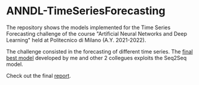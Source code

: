 # ANNDL-TimeSeriesForecasting

The repository shows the models implemented for the Time Series Forecasting challenge of the course "Artificial Neural Networks and Deep Learning" held at Politecnico di Milano (A.Y. 2021-2022).

The challenge consisted in the forecasting of different time series. The [final best model](Seq2SqeModel/BestModel_Stacked_Seq2Seq.ipynb) developed by me and other 2 collegues exploits the Seq2Seq model.

Check out the final [report](Report_Challenge_2.pdf).

